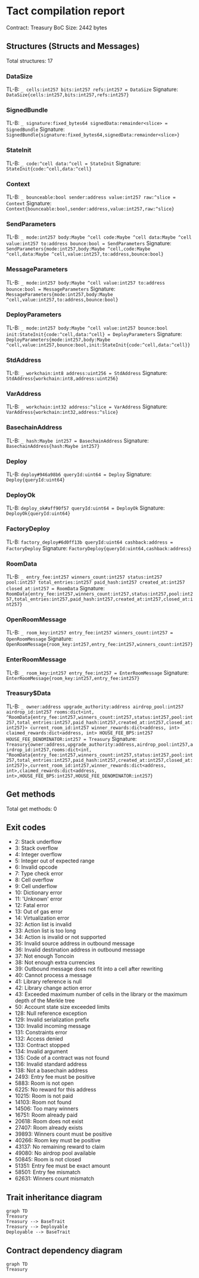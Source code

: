 # Tact compilation report
Contract: Treasury
BoC Size: 2442 bytes

## Structures (Structs and Messages)
Total structures: 17

### DataSize
TL-B: `_ cells:int257 bits:int257 refs:int257 = DataSize`
Signature: `DataSize{cells:int257,bits:int257,refs:int257}`

### SignedBundle
TL-B: `_ signature:fixed_bytes64 signedData:remainder<slice> = SignedBundle`
Signature: `SignedBundle{signature:fixed_bytes64,signedData:remainder<slice>}`

### StateInit
TL-B: `_ code:^cell data:^cell = StateInit`
Signature: `StateInit{code:^cell,data:^cell}`

### Context
TL-B: `_ bounceable:bool sender:address value:int257 raw:^slice = Context`
Signature: `Context{bounceable:bool,sender:address,value:int257,raw:^slice}`

### SendParameters
TL-B: `_ mode:int257 body:Maybe ^cell code:Maybe ^cell data:Maybe ^cell value:int257 to:address bounce:bool = SendParameters`
Signature: `SendParameters{mode:int257,body:Maybe ^cell,code:Maybe ^cell,data:Maybe ^cell,value:int257,to:address,bounce:bool}`

### MessageParameters
TL-B: `_ mode:int257 body:Maybe ^cell value:int257 to:address bounce:bool = MessageParameters`
Signature: `MessageParameters{mode:int257,body:Maybe ^cell,value:int257,to:address,bounce:bool}`

### DeployParameters
TL-B: `_ mode:int257 body:Maybe ^cell value:int257 bounce:bool init:StateInit{code:^cell,data:^cell} = DeployParameters`
Signature: `DeployParameters{mode:int257,body:Maybe ^cell,value:int257,bounce:bool,init:StateInit{code:^cell,data:^cell}}`

### StdAddress
TL-B: `_ workchain:int8 address:uint256 = StdAddress`
Signature: `StdAddress{workchain:int8,address:uint256}`

### VarAddress
TL-B: `_ workchain:int32 address:^slice = VarAddress`
Signature: `VarAddress{workchain:int32,address:^slice}`

### BasechainAddress
TL-B: `_ hash:Maybe int257 = BasechainAddress`
Signature: `BasechainAddress{hash:Maybe int257}`

### Deploy
TL-B: `deploy#946a98b6 queryId:uint64 = Deploy`
Signature: `Deploy{queryId:uint64}`

### DeployOk
TL-B: `deploy_ok#aff90f57 queryId:uint64 = DeployOk`
Signature: `DeployOk{queryId:uint64}`

### FactoryDeploy
TL-B: `factory_deploy#6d0ff13b queryId:uint64 cashback:address = FactoryDeploy`
Signature: `FactoryDeploy{queryId:uint64,cashback:address}`

### RoomData
TL-B: `_ entry_fee:int257 winners_count:int257 status:int257 pool:int257 total_entries:int257 paid_hash:int257 created_at:int257 closed_at:int257 = RoomData`
Signature: `RoomData{entry_fee:int257,winners_count:int257,status:int257,pool:int257,total_entries:int257,paid_hash:int257,created_at:int257,closed_at:int257}`

### OpenRoomMessage
TL-B: `_ room_key:int257 entry_fee:int257 winners_count:int257 = OpenRoomMessage`
Signature: `OpenRoomMessage{room_key:int257,entry_fee:int257,winners_count:int257}`

### EnterRoomMessage
TL-B: `_ room_key:int257 entry_fee:int257 = EnterRoomMessage`
Signature: `EnterRoomMessage{room_key:int257,entry_fee:int257}`

### Treasury$Data
TL-B: `_ owner:address upgrade_authority:address airdrop_pool:int257 airdrop_id:int257 rooms:dict<int, ^RoomData{entry_fee:int257,winners_count:int257,status:int257,pool:int257,total_entries:int257,paid_hash:int257,created_at:int257,closed_at:int257}> current_room_id:int257 winner_rewards:dict<address, int> claimed_rewards:dict<address, int> HOUSE_FEE_BPS:int257 HOUSE_FEE_DENOMINATOR:int257 = Treasury`
Signature: `Treasury{owner:address,upgrade_authority:address,airdrop_pool:int257,airdrop_id:int257,rooms:dict<int, ^RoomData{entry_fee:int257,winners_count:int257,status:int257,pool:int257,total_entries:int257,paid_hash:int257,created_at:int257,closed_at:int257}>,current_room_id:int257,winner_rewards:dict<address, int>,claimed_rewards:dict<address, int>,HOUSE_FEE_BPS:int257,HOUSE_FEE_DENOMINATOR:int257}`

## Get methods
Total get methods: 0

## Exit codes
* 2: Stack underflow
* 3: Stack overflow
* 4: Integer overflow
* 5: Integer out of expected range
* 6: Invalid opcode
* 7: Type check error
* 8: Cell overflow
* 9: Cell underflow
* 10: Dictionary error
* 11: 'Unknown' error
* 12: Fatal error
* 13: Out of gas error
* 14: Virtualization error
* 32: Action list is invalid
* 33: Action list is too long
* 34: Action is invalid or not supported
* 35: Invalid source address in outbound message
* 36: Invalid destination address in outbound message
* 37: Not enough Toncoin
* 38: Not enough extra currencies
* 39: Outbound message does not fit into a cell after rewriting
* 40: Cannot process a message
* 41: Library reference is null
* 42: Library change action error
* 43: Exceeded maximum number of cells in the library or the maximum depth of the Merkle tree
* 50: Account state size exceeded limits
* 128: Null reference exception
* 129: Invalid serialization prefix
* 130: Invalid incoming message
* 131: Constraints error
* 132: Access denied
* 133: Contract stopped
* 134: Invalid argument
* 135: Code of a contract was not found
* 136: Invalid standard address
* 138: Not a basechain address
* 2493: Entry fee must be positive
* 5883: Room is not open
* 6225: No reward for this address
* 10215: Room is not paid
* 14103: Room not found
* 14506: Too many winners
* 16751: Room already paid
* 20618: Room does not exist
* 27407: Room already exists
* 39893: Winners count must be positive
* 40266: Room key must be positive
* 43137: No remaining reward to claim
* 49080: No airdrop pool available
* 50845: Room is not closed
* 51351: Entry fee must be exact amount
* 58501: Entry fee mismatch
* 62631: Winners count mismatch

## Trait inheritance diagram

```mermaid
graph TD
Treasury
Treasury --> BaseTrait
Treasury --> Deployable
Deployable --> BaseTrait
```

## Contract dependency diagram

```mermaid
graph TD
Treasury
```